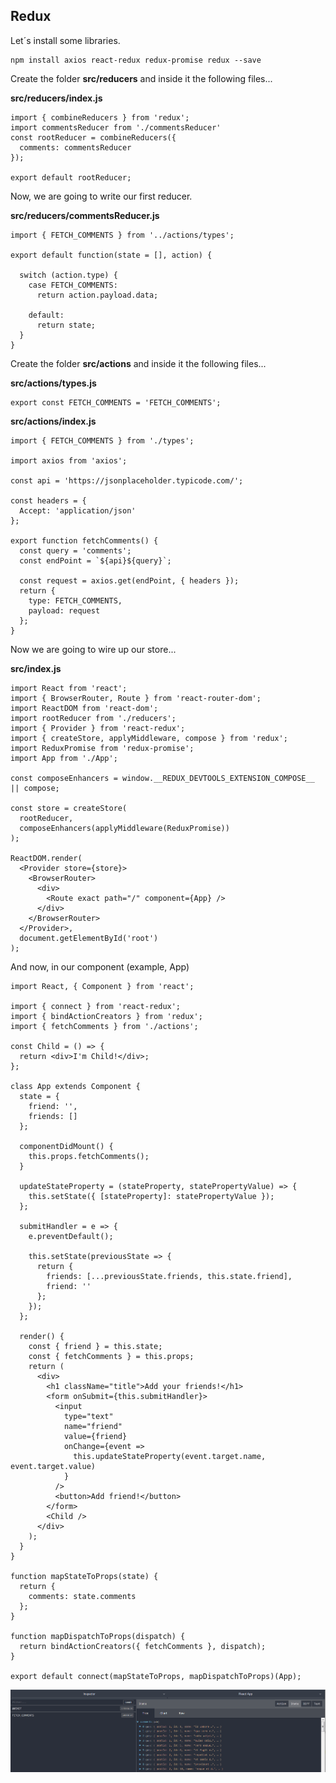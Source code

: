 ## Redux

Let´s install some libraries.

```
npm install axios react-redux redux-promise redux --save
```

<!-- TODO: Add tp packages
* axios
* react-redux
* redux-promise
* redux
-->

Create the folder **src/reducers** and inside it the following files...

**src/reducers/index.js**

```
import { combineReducers } from 'redux';
import commentsReducer from './commentsReducer'
const rootReducer = combineReducers({
  comments: commentsReducer
});

export default rootReducer;
```

Now, we are going to write our first reducer.

**src/reducers/commentsReducer.js**

```
import { FETCH_COMMENTS } from '../actions/types';

export default function(state = [], action) {

  switch (action.type) {
    case FETCH_COMMENTS:
      return action.payload.data;

    default:
      return state;
  }
}
```

Create the folder **src/actions** and inside it the following files...

**src/actions/types.js**

```
export const FETCH_COMMENTS = 'FETCH_COMMENTS';
```

**src/actions/index.js**

```
import { FETCH_COMMENTS } from './types';

import axios from 'axios';

const api = 'https://jsonplaceholder.typicode.com/';

const headers = {
  Accept: 'application/json'
};

export function fetchComments() {
  const query = 'comments';
  const endPoint = `${api}${query}`;

  const request = axios.get(endPoint, { headers });
  return {
    type: FETCH_COMMENTS,
    payload: request
  };
}
```

Now we are going to wire up our store...

**src/index.js**

```
import React from 'react';
import { BrowserRouter, Route } from 'react-router-dom';
import ReactDOM from 'react-dom';
import rootReducer from './reducers';
import { Provider } from 'react-redux';
import { createStore, applyMiddleware, compose } from 'redux';
import ReduxPromise from 'redux-promise';
import App from './App';

const composeEnhancers = window.__REDUX_DEVTOOLS_EXTENSION_COMPOSE__ || compose;

const store = createStore(
  rootReducer,
  composeEnhancers(applyMiddleware(ReduxPromise))
);

ReactDOM.render(
  <Provider store={store}>
    <BrowserRouter>
      <div>
        <Route exact path="/" component={App} />
      </div>
    </BrowserRouter>
  </Provider>,
  document.getElementById('root')
);
```

And now, in our component (example, App)

```
import React, { Component } from 'react';

import { connect } from 'react-redux';
import { bindActionCreators } from 'redux';
import { fetchComments } from './actions';

const Child = () => {
  return <div>I'm Child!</div>;
};

class App extends Component {
  state = {
    friend: '',
    friends: []
  };

  componentDidMount() {
    this.props.fetchComments();
  }

  updateStateProperty = (stateProperty, statePropertyValue) => {
    this.setState({ [stateProperty]: statePropertyValue });
  };

  submitHandler = e => {
    e.preventDefault();

    this.setState(previousState => {
      return {
        friends: [...previousState.friends, this.state.friend],
        friend: ''
      };
    });
  };

  render() {
    const { friend } = this.state;
    const { fetchComments } = this.props;
    return (
      <div>
        <h1 className="title">Add your friends!</h1>
        <form onSubmit={this.submitHandler}>
          <input
            type="text"
            name="friend"
            value={friend}
            onChange={event =>
              this.updateStateProperty(event.target.name, event.target.value)
            }
          />
          <button>Add friend!</button>
        </form>
        <Child />
      </div>
    );
  }
}

function mapStateToProps(state) {
  return {
    comments: state.comments
  };
}

function mapDispatchToProps(dispatch) {
  return bindActionCreators({ fetchComments }, dispatch);
}

export default connect(mapStateToProps, mapDispatchToProps)(App);
```

![Redux DevTools SC](/images/redux-devTools-state.png)
